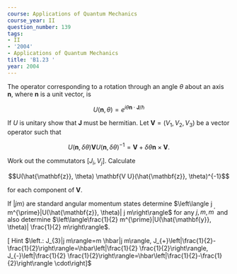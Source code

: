 ```yaml
---
course: Applications of Quantum Mechanics
course_year: II
question_number: 139
tags:
- II
- '2004'
- Applications of Quantum Mechanics
title: 'B1.23 '
year: 2004
---
```



The operator corresponding to a rotation through an angle $\theta$ about an axis $\mathbf{n}$, where $\mathbf{n}$ is a unit vector, is

$$U(\mathbf{n}, \theta)=e^{i \theta \mathbf{n} \cdot \mathbf{J} / \hbar}$$

If $U$ is unitary show that $\mathbf{J}$ must be hermitian. Let $\mathbf{V}=\left(V_{1}, V_{2}, V_{3}\right)$ be a vector operator such that

$$U(\mathbf{n}, \delta \theta) \mathbf{V} U(\mathbf{n}, \delta \theta)^{-1}=\mathbf{V}+\delta \theta \mathbf{n} \times \mathbf{V} .$$

Work out the commutators $\left[J_{i}, V_{j}\right]$. Calculate

$$U(\hat{\mathbf{z}}, \theta) \mathbf{V U}(\hat{\mathbf{z}}, \theta)^{-1}$$

for each component of $\mathbf{V}$.

If $|j m\rangle$ are standard angular momentum states determine $\left\langle j m^{\prime}|U(\hat{\mathbf{z}}, \theta)| j m\right\rangle$ for any $j, m, m^{\prime}$ and also determine $\left\langle\frac{1}{2} m^{\prime}|U(\hat{\mathbf{y}}, \theta)| \frac{1}{2} m\right\rangle$.

$\left[\right.$ Hint $\left.: J_{3}|j m\rangle=m \hbar|j m\rangle, J_{+}\left|\frac{1}{2}-\frac{1}{2}\right\rangle=\hbar\left|\frac{1}{2} \frac{1}{2}\right\rangle, J_{-}\left|\frac{1}{2} \frac{1}{2}\right\rangle=\hbar\left|\frac{1}{2}-\frac{1}{2}\right\rangle \cdot\right]$